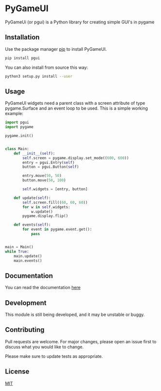 # PyGameUI

PyGameUi (or pgui) is a Python library for creating simple GUI's in pygame

## Installation

Use the package manager [pip](https://pip.pypa.io/en/stable/) to install PyGameUI.

```bash
pip install pgui
```

You can also install from source this way:
```bash
python3 setup.py install --user
```

## Usage

PyGameUI widgets need a parent class with a screen attribute of type pygame.Surface and an event loop to be used. This is a simple working example:

```python
import pgui
import pygame

pygame.init()


class Main:
    def __init__(self):
        self.screen = pygame.display.set_mode((600, 600))
        entry = pgui.Entry(self)
        button = pgui.Button(self)

        entry.move(50, 50)
        button.move(50, 100)

        self.widgets = [entry, button]

    def update(self):
        self.screen.fill((60, 60, 60))
        for w in self.widgets:
            w.update()
        pygame.display.flip()

    def events(self):
        for event in pygame.event.get():
            pass


main = Main()
while True:
    main.update()
    main.events()
```

## Documentation
You can read the documentation [here](https://github.com/Kolterdyx/PyGameUI/blob/master/docs/index.md#pygameui-documentation)

## Development
This module is still being developed, and it may be unstable or buggy.

## Contributing
Pull requests are welcome. For major changes, please open an issue first to discuss what you would like to change.

Please make sure to update tests as appropriate.

## License
[MIT](https://choosealicense.com/licenses/mit/)
